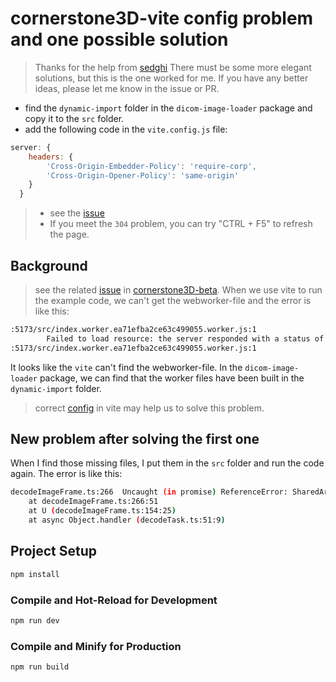 # cornerstone3D-vite config problem and one possible solution
> Thanks for the help from [sedghi](https://github.com/sedghi)
> There must be some more elegant solutions, but this is the one worked for me. If you have any better ideas, please let me know in the issue or PR.

- find the `dynamic-import` folder in the `dicom-image-loader` package and copy it to the `src` folder.
- add the following code in the `vite.config.js` file:
```js
server: {
    headers: {
        'Cross-Origin-Embedder-Policy': 'require-corp',
        'Cross-Origin-Opener-Policy': 'same-origin'
    }
  }
```
> - see the [issue](https://github.com/cornerstonejs/cornerstone3D-beta/issues/594)
> - If you meet the `304` problem, you can try "CTRL + F5" to refresh the page.

## Background
> see the related [issue](https://github.com/cornerstonejs/cornerstone3D-beta/issues/594) in [cornerstone3D-beta](https://github.com/cornerstonejs/cornerstone3D-beta).
When we use vite to run the example code, we can't get the webworker-file and the error is like this:
```sh
:5173/src/index.worker.ea71efba2ce63c499055.worker.js:1 
        Failed to load resource: the server responded with a status of 404 (Not Found)
:5173/src/index.worker.ea71efba2ce63c499055.worker.js:1 
```
It looks like the `vite` can't find the webworker-file. In the `dicom-image-loader` package, we can find that the worker files have been built in the `dynamic-import` folder. 

> correct [config](https://cn.vitejs.dev/guide/features.html#web-workers) in vite may help us to solve this problem.

## New problem after solving the first one
When I find those missing files, I put them in the `src` folder and run the code again. The error is like this:
```sh
decodeImageFrame.ts:266  Uncaught (in promise) ReferenceError: SharedArrayBuffer is not defined
    at decodeImageFrame.ts:266:51
    at U (decodeImageFrame.ts:154:25)
    at async Object.handler (decodeTask.ts:51:9)
```



## Project Setup

```sh
npm install
```

### Compile and Hot-Reload for Development

```sh
npm run dev
```

### Compile and Minify for Production

```sh
npm run build
```
